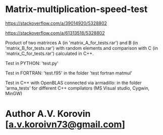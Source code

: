 # Matrix-multiplication-speed-test
https://stackoverflow.com/a/39014920/5328802

https://stackoverflow.com/a/61313518/5328802


Product of two matrirces A (in 'matrix_A_for_tests.rar') and B (in 'matrix_B_for_tests.rar') with random elements and comparison with C (in 'matrix_C_for_tests.rar') calculated in C++.

Test in PYTHON: 'test.py'

Test in FORTRAN: 'test.f95' in the folder 'test fortran matmul'

Test in C++ with OpenBLAS connected via armadillo: in the folder 'arma_tests' for different C++ compilators (MS Visual studio, Cygwin, MinGW)

# Author A.V. Korovin [a.v.koroivn73@gmail.com]
